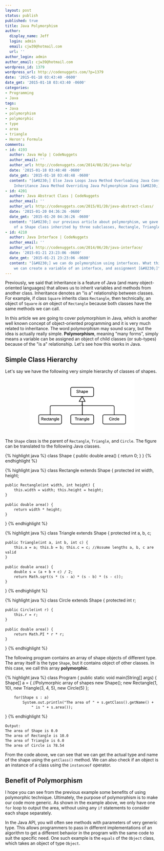 ```yaml
---
layout: post
status: publish
published: true
title: Java Polymorphism
author:
  display_name: Jeff
  login: admin
  email: cjw39@hotmail.com
  url: ''
author_login: admin
author_email: cjw39@hotmail.com
wordpress_id: 1379
wordpress_url: http://codenuggets.com/?p=1379
date: '2015-01-18 03:43:40 -0600'
date_gmt: '2015-01-18 03:43:40 -0600'
categories:
- Programming
- Java
tags:
- Java
- polymorphism
- polymorphic
- type
- area
- triangle
- Heron's Formula
comments:
- id: 4193
  author: Java Help | CodeNuggets
  author_email: ''
  author_url: http://codenuggets.com/2014/08/26/java-help/
  date: '2015-01-18 03:48:48 -0600'
  date_gmt: '2015-01-18 03:48:48 -0600'
  content: "[&#8230;] Else Java Loops Java Method Overloading Java Constructor Java
    Inheritance Java Method Overriding Java Polymorphism Java [&#8230;]"
- id: 4201
  author: Java Abstract Class | CodeNuggets
  author_email: ''
  author_url: http://codenuggets.com/2015/01/20/java-abstract-class/
  date: '2015-01-20 04:36:26 -0600'
  date_gmt: '2015-01-20 04:36:26 -0600'
  content: "[&#8230;] our previous article about polymorphism, we gave an example
    of a Shape class inherited by three subclasses, Rectangle, Triangle, and [&#8230;]"
- id: 4210
  author: Java Interface | CodeNuggets
  author_email: ''
  author_url: http://codenuggets.com/2014/06/20/java-interface/
  date: '2015-01-21 23:23:06 -0600'
  date_gmt: '2015-01-21 23:23:06 -0600'
  content: "[&#8230;] we can do polymorphism using interfaces. What this mean is that
    we can create a variable of an interface, and assignment [&#8230;]"
---
```

Previously, we said that inheritance is a feature of Java (and many object-oriented languages) that allows us to inherit variables and methods from another class. Inheritance denotes an "is a" relationship between classes. For example, if class `Square` inherits class `Rectangle`, then technically, an object of `Square` <em>is an</em> object of `Rectangle` because both classes have the same methods we can call.

In this article we are going to cover polymorphism in Java, which is another well known concept of object-oriented programming and it is very much related to inheritance. The word polymorphism may sound scary, but the idea is actually really simple. **Polymorphism**, meaning "many forms", simply means a variable can be assigned an object of child classes (or sub-types) because of the "is a" relationship. Let's see how this works in Java.

## Simple Class Hierarchy

Let's say we have the following very simple hierarchy of classes of shapes.

<center><img src="/images/figures/java-polymorphism/polyshapes.png" /></center>

The `Shape` class is the parent of `Rectangle`, `Triangle`, and `Circle`. The figure can be translated to the following Java classes.

{% highlight java %}
class Shape {
    public double area() {
        return 0;
    }
}
{% endhighlight %}

{% highlight java %}
class Rectangle extends Shape {
    protected int width, height;

    public Rectangle(int width, int height) {
        this.width = width; this.height = height;
    }

    public double area() {
        return width * height;
    }
}
{% endhighlight %}

{% highlight java %}
class Triangle extends Shape {
    protected int a, b, c;

    public Triangle(int a, int b, int c) {
        this.a = a; this.b = b; this.c = c; //Assume lengths a, b, c are valid
    }

    public double area() {
        double s = (a + b + c) / 2;
        return Math.sqrt(s * (s - a) * (s - b) * (s - c));
    }
}
{% endhighlight %}

{% highlight java %}
class Circle extends Shape {
    protected int r;

    public Circle(int r) {
        this.r = r;
    }

    public double area() {
        return Math.PI * r * r;
    }
}
{% endhighlight %}

The following program contains an array of shape objects of different type. The array itself is the type `Shape`, but it contains object of other classes. In this case, we call this array **polymorphic**.

{% highlight java %}
class Program {
    public static void main(String[] args) {
        Shape[] a = {  //Polymorphic array of shapes
            new Shape();
            new Rectangle(1, 10),
            new Triangle(3, 4, 5),
            new Circle(5)
        };

        for(Shape s : a)
            System.out.println("The area of " + s.getClass().getName() +
                " is " + s.area());
}
{% endhighlight %}

```
Output:
The area of Shape is 0.0
The area of Rectangle is 10.0
The area of Triangle is 6.0
The area of Circle is 78.54
```

From the code above, we can see that we can get the actual type and name of the shape using the `getClass()` method. We can also check if an object is an instance of a class using the `instanceof` operator.

## Benefit of Polymorphism

I hope you can see from the previous example some benefits of using polymorphic technique. Ultimately, the purpose of polymorphism is to make our code more generic. As shown in the example above, we only have one `for` loop to output the area, without using any `if` statements to consider each shape separately.

In the Java API, you will often see methods with parameters of very generic type. This allows programmers to pass in different implementations of an algorithm to get a different behavior in the program with the same code to suit the specific need. One such example is the `equals` of the `Object` class, which takes an object of type `Object`.